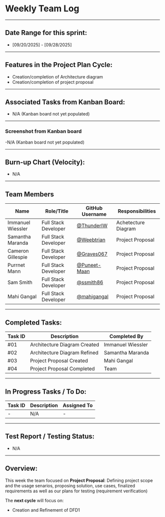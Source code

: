 # Weekly Team Log  
---
## Date Range for this sprint:
- [09/20/2025] - [09/28/2025]  

---

## Features in the Project Plan Cycle:
- Creation/completion of Architecture diagram
- Creation/completion of project proposal

---

## Associated Tasks from Kanban Board:
- N/A (Kanban board not yet populated)  

---

### Screenshot from Kanban board
-N/A (Kanban board not yet populated)  



---

## Burn-up Chart (Velocity):
- N/A  

---

## Team Members  

| Name              | Role/Title          | GitHub Username                                          | Responsibilities |
|-------------------|---------------------|----------------------------------------------------------|------------------|
| Immanuel Wiessler | Full Stack Developer | [@ThunderIW](https://github.com/ThunderIW)               | Achetecture Diagram  |
| Samantha Maranda  | Full Stack Developer | [@Weebtrian](https://github.com/Weebtrain)               | Project Proposal      |
| Cameron Gillespie | Full Stack Developer | [@Graves067](https://github.com/Graves067)               | Project Proposal    |
| Purrnet Mann      | Full Stack Developer | [@Puneet-Maan](https://github.com/Puneet-Maan)           | Project Proposal     |
| Sam Smith         | Full Stack Developer | [@ssmith86](https://github.com/ssmith86)                 | Project Proposal   |
| Mahi Gangal       | Full Stack Developer | [@mahigangal](https://github.com/mahigangal)             | Project Proposal     |

---

## Completed Tasks:

| Task ID | Description                 | Completed By |
| ------- | --------------------------- | ------------ |
| #01     | Architecture Diagram Created        | Immanuel Wiessler|
| #02     | Architecture Diagram Refined    | Samantha Maranda         |
| #03     | Project Proposal Created    | Mahi Gangal         |
| #04     | Project Proposal Completed    | Team        |

---

## In Progress Tasks / To Do:

| Task ID | Description        | Assigned To |
| ------- | ------------------ | ----------- |
| -       | N/A                | -           |

---

## Test Report / Testing Status:
- N/A  

---

## Overview:
This week the team focused on **Project Proposal**: Defining project scope and the usage senarios, proposing solution, use cases, finalized requirements as well as our plans for testing (requirement verification)

The **next cycle** will focus on:  
- Creation and Refinement of DFD1
